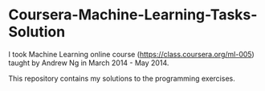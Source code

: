 Coursera-Machine-Learning-Tasks-Solution
========================================
I took Machine Learning online course (https://class.coursera.org/ml-005) taught by Andrew Ng in March 2014 - May 2014.

This repository contains my solutions to the programming exercises.
